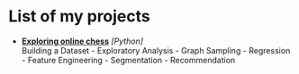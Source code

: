 # List of my projects

- [**Exploring online chess**](data-science-projects/chess-data-analysis.md) *[Python]*  
Building a Dataset - Exploratory Analysis - Graph Sampling - Regression - Feature Engineering - Segmentation - Recommendation
